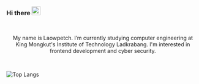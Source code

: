 ### Hi there <a><img src="https://media.giphy.com/media/hvRJCLFzcasrR4ia7z/giphy.gif" width="23px"></a>
<br />
<p align="center">My name is Laowpetch. I’m currently studying computer engineering at King Mongkut's Institute of Technology Ladkrabang. I'm interested in frontend development and cyber security.<p>
<br />

![Top Langs](https://github-readme-stats.vercel.app/api/top-langs/?username=Laowpetch&theme=tokyonight&layout=compact&align=center&card_width=1000)
